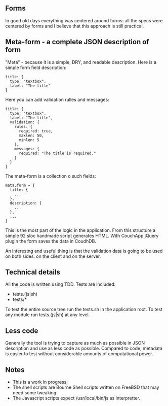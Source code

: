## Forms

In good old days everything was centered around forms: all the specs were
centered by forms and I believe that this approach is still practical.


## Meta-form - a complete JSON description of form

"Meta" - because it is a simple, DRY, and readable description.
Here is a simple form field description:

    title: {
      type: "textbox",
      label: "The title"
    }

Here you can add validation rulles and messages:

    title: {
      type: "textbox",
      label: "The title",
      validation: {
        rules: {
          required: true,
          maxlen: 50, 
          minlen: 5
        },  
        messages: {
          required: "The title is required."
        }   
      }   
    }

The meta-form is a collection o such fields:

    mata.form = {
      title: {
        ...
      },
      description: {
        ...
      },
      ...
    }

This is the most part of the logic in the application. From this
structure a simple 92 sloc handmade script generates HTML.
With CouchApp jQuery plugin the form saves the data in CoudhDB.

An interestng and useful thing is that the validation data is going to be used
on both sides: on the client and on the server.


## Technical details

All the code is written using TDD. Tests are included:

- tests.(js|sh)
- tests/*

To test the entire source tree run the tests.sh in the application root.
To test any module run tests.(js|sh) at any level.

## Less code

Generally the tool is trying to capture as much as possible in JSON description
and use as less code as possible. Compared to code, metadata is easier to
test without considerable amounts of computational power.


## Notes

- This is a work in progress;
- The shell scripts are Bourne Shell scripts written on FreeBSD that
  may need some tweaking.
- The Javascript scripts expect /usr/local/bin/js as interpretter.